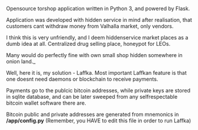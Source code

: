 Opensource torshop application written in Python 3, and powered by Flask.

Application was developed with hidden service in mind after realisation, that customers cant withdraw money from Valhalla market, only vendors.

I think this is very unfriendly, and I deem hiddenservice market places as a dumb idea at all. Centralized drug selling place, honeypot for LEOs.

Many would do perfectly fine with own small shop hidden somewhere in onion land._

Well, here it is, my solution - Laffka. Most important Laffkan feature is that one doesnt need daemons or blockchain to receive payments.

Payments go to the publcic bitcoin addresses, while private keys are stored in sqlite database, and can be later sweeped from any selfrespectable bitcoin wallet software there are.

Bitcoin public and private addresses are generated from mnemonics in __/app/config.py__ (Remember, you HAVE to edit this file in order to run Laffka)
